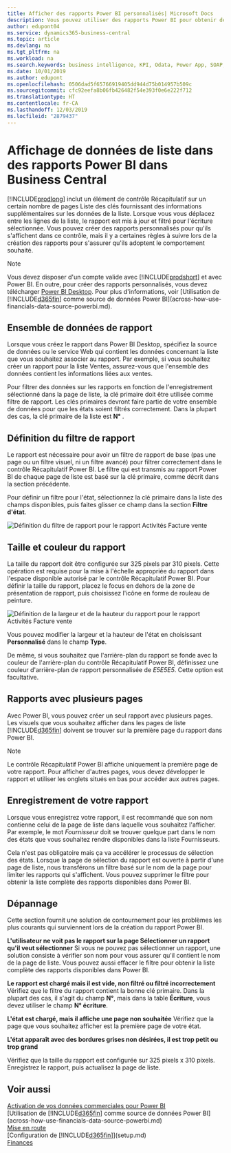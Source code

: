 ```yaml
---
title: Afficher des rapports Power BI personnalisés| Microsoft Docs
description: Vous pouvez utiliser des rapports Power BI pour obtenir des informations supplémentaires sur les données dans les listes.
author: edupont04
ms.service: dynamics365-business-central
ms.topic: article
ms.devlang: na
ms.tgt_pltfrm: na
ms.workload: na
ms.search.keywords: business intelligence, KPI, Odata, Power App, SOAP, analysis
ms.date: 10/01/2019
ms.author: edupont
ms.openlocfilehash: 0506dad5f65766919405dd944d75b014957b509c
ms.sourcegitcommit: cfc92eefa8b06fb426482f54e393f0e6e222f712
ms.translationtype: HT
ms.contentlocale: fr-CA
ms.lasthandoff: 12/03/2019
ms.locfileid: "2879437"
---
```

# <a name="viewing-list-data-in-power-bi-reports-in-business-central"></a>Affichage de données de liste dans des rapports Power BI dans Business Central

[!INCLUDE[prodlong](includes/prodlong.md)] inclut un élément de contrôle Récapitulatif sur un certain nombre de pages Liste des clés fournissant des informations supplémentaires sur les données de la liste. Lorsque vous vous déplacez entre les lignes de la liste, le rapport est mis à jour et filtré pour l'écriture sélectionnée. Vous pouvez créer des rapports personnalisés pour qu'ils s'affichent dans ce contrôle, mais il y a certaines règles à suivre lors de la création des rapports pour s'assurer qu'ils adoptent le comportement souhaité.  

> [!NOTE]  
> Vous devez disposer d'un compte valide avec [!INCLUDE[prodshort](includes/prodshort.md)] et avec Power BI. En outre, pour créer des rapports personnalisés, vous devez télécharger [Power BI Desktop](https://powerbi.microsoft.com/desktop/). Pour plus d'informations, voir [Utilisation de [!INCLUDE[d365fin](includes/d365fin_md.md)] comme source de données Power BI](across-how-use-financials-data-source-powerbi.md).  

## <a name="report-data-set"></a>Ensemble de données de rapport
Lorsque vous créez le rapport dans Power BI Desktop, spécifiez la source de données ou le service Web qui contient les données concernant la liste que vous souhaitez associer au rapport. Par exemple, si vous souhaitez créer un rapport pour la liste Ventes, assurez-vous que l'ensemble des données contient les informations liées aux ventes.  

Pour filtrer des données sur les rapports en fonction de l'enregistrement sélectionné dans la page de liste, la clé primaire doit être utilisée comme filtre de rapport. Les clés primaires devront faire partie de votre ensemble de données pour que les états soient filtrés correctement. Dans la plupart des cas, la clé primaire de la liste est **N°** .  

## <a name="defining-the-report-filter"></a>Définition du filtre de rapport
Le rapport est nécessaire pour avoir un filtre de rapport de base (pas une page ou un filtre visuel, ni un filtre avancé) pour filtrer correctement dans le contrôle Récapitulatif Power BI. Le filtre qui est transmis au rapport Power BI de chaque page de liste est basé sur la clé primaire, comme décrit dans la section précédente.  

Pour définir un filtre pour l'état, sélectionnez la clé primaire dans la liste des champs disponibles, puis faites glisser ce champ dans la section **Filtre d'état**.  

![Définition du filtre de rapport pour le rapport Activités Facture vente](./media/across-how-use-powerbi-reports-factbox/financials-powerbi-report-filter.png)

## <a name="report-size-and-color"></a>Taille et couleur du rapport
La taille du rapport doit être configurée sur 325 pixels par 310 pixels. Cette opération est requise pour la mise à l'échelle appropriée du rapport dans l'espace disponible autorisé par le contrôle Récapitulatif Power BI. Pour définir la taille du rapport, placez le focus en dehors de la zone de présentation de rapport, puis choisissez l'icône en forme de rouleau de peinture.

![Définition de la largeur et de la hauteur du rapport pour le rapport Activités Facture vente](./media/across-how-use-powerbi-reports-factbox/financials-powerbi-report-sizing.png)

Vous pouvez modifier la largeur et la hauteur de l'état en choisissant **Personnalisé** dans le champ **Type**.

De même, si vous souhaitez que l'arrière-plan du rapport se fonde avec la couleur de l'arrière-plan du contrôle Récapitulatif Power BI, définissez une couleur d'arrière-plan de rapport personnalisée de *E5E5E5*. Cette option est facultative.  

## <a name="reports-with-multiple-pages"></a>Rapports avec plusieurs pages
Avec Power BI, vous pouvez créer un seul rapport avec plusieurs pages. Les visuels que vous souhaitez afficher dans les pages de liste [!INCLUDE[d365fin](includes/d365fin_md.md)] doivent se trouver sur la première page du rapport dans Power BI.  

> [!NOTE]  
> Le contrôle Récapitulatif Power BI affiche uniquement la première page de votre rapport. Pour afficher d'autres pages, vous devez développer le rapport et utiliser les onglets situés en bas pour accéder aux autres pages.  

## <a name="saving-your-report"></a>Enregistrement de votre rapport

Lorsque vous enregistrez votre rapport, il est recommandé que son nom contienne celui de la page de liste dans laquelle vous souhaitez l'afficher. Par exemple, le mot *Fournisseur* doit se trouver quelque part dans le nom des états que vous souhaitez rendre disponibles dans la liste Fournisseurs.  

Cela n'est pas obligatoire mais ça va accélérer le processus de sélection des états. Lorsque la page de sélection du rapport est ouverte à partir d'une page de liste, nous transférons un filtre basé sur le nom de la page pour limiter les rapports qui s'affichent.  Vous pouvez supprimer le filtre pour obtenir la liste complète des rapports disponibles dans Power BI.  

## <a name="troubleshooting"></a>Dépannage
Cette section fournit une solution de contournement pour les problèmes les plus courants qui surviennent lors de la création du rapport Power BI.  

**L'utilisateur ne voit pas le rapport sur la page Sélectionner un rapport qu'il veut sélectionner** Si vous ne pouvez pas sélectionner un rapport, une solution consiste à vérifier son nom pour vous assurer qu'il contient le nom de la page de liste. Vous pouvez aussi effacer le filtre pour obtenir la liste complète des rapports disponibles dans Power BI.  

**Le rapport est chargé mais il est vide, non filtré ou filtré incorrectement** Vérifiez que le filtre du rapport contient la bonne clé primaire. Dans la plupart des cas, il s'agit du champ **N°**, mais dans la table **Écriture**, vous devez utiliser le champ **N° écriture**.

**L'état est chargé, mais il affiche une page non souhaitée** Vérifiez que la page que vous souhaitez afficher est la première page de votre état.  

**L'état apparaît avec des bordures grises non désirées, il est trop petit ou trop grand**

Vérifiez que la taille du rapport est configurée sur 325 pixels x 310 pixels. Enregistrez le rapport, puis actualisez la page de liste.  

## <a name="see-also"></a>Voir aussi

[Activation de vos données commerciales pour Power BI](admin-powerbi.md)  
[Utilisation de [!INCLUDE[d365fin](includes/d365fin_md.md)] comme source de données Power BI](across-how-use-financials-data-source-powerbi.md)  
[Mise en route](product-get-started.md)  
[Configuration de [!INCLUDE[d365fin](includes/d365fin_md.md)]](setup.md)  
[Finances](finance.md)  
